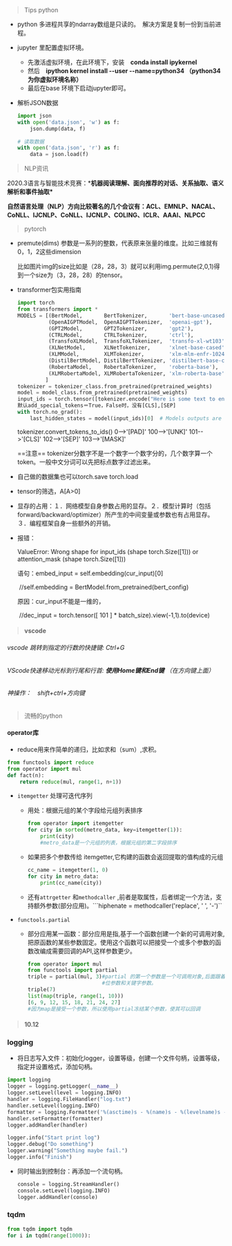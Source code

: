 >Tips python

- python 多进程共享的ndarray数组是只读的。　解决方案是复制一份到当前进程。

- jupyter 里配置虚拟环境。

  - 先激活虚拟环境，在此环境下，安装　**conda install ipykernel**　
  - 然后　**ipython kernel install --user --name=python34 （python34为你虚拟环境名称）**　
  - 最后在base 环境下启动jupyter即可。

- 解析JSON数据

  ```python
  import json
  with open('data.json', 'w') as f:
      json.dump(data, f)
   
  # 读取数据
  with open('data.json', 'r') as f:
      data = json.load(f)
  ```

  



> NLP资讯

2020.3语言与智能技术竞赛：***机器阅读理解、面向推荐的对话、关系抽取、语义解析和事件抽取\***

**自然语言处理（NLP）方向比较著名的几个会议有：ACL、EMNLP、NACAL、CoNLL、IJCNLP、CoNLL、IJCNLP、COLING、ICLR、AAAI、NLPCC**

> pytorch

- premute(dims) 参数是一系列的整数，代表原来张量的维度。比如三维就有0，1，2这些dimension

  比如图片img的size比如是（28，28，3）就可以利用img.permute(2,0,1)得到一个size为（3，28，28）的tensor。

- transformer包实用指南

  ```python
  import torch
  from transformers import *
  MODELS = [(BertModel,       BertTokenizer,       'bert-base-uncased'),
            (OpenAIGPTModel,  OpenAIGPTTokenizer,  'openai-gpt'),
            (GPT2Model,       GPT2Tokenizer,       'gpt2'),
            (CTRLModel,       CTRLTokenizer,       'ctrl'),
            (TransfoXLModel,  TransfoXLTokenizer,  'transfo-xl-wt103'),
            (XLNetModel,      XLNetTokenizer,      'xlnet-base-cased'),
            (XLMModel,        XLMTokenizer,        'xlm-mlm-enfr-1024'),
            (DistilBertModel, DistilBertTokenizer, 'distilbert-base-cased'),
            (RobertaModel,    RobertaTokenizer,    'roberta-base'),
            (XLMRobertaModel, XLMRobertaTokenizer, 'xlm-roberta-base'),
           ]
  tokenizer = tokenizer_class.from_pretrained(pretrained_weights)
  model = model_class.from_pretrained(pretrained_weights)
  input_ids = torch.tensor([tokenizer.encode("Here is some text to encode", add_special_tokens=True)]) #tensor([[ 101, 6821, 7027, 3221,  671,  763,  704, 3152,  102]])
  默认add_special_tokens＝True，False时，没有[CLS],[SEP]
  with torch.no_grad():
      last_hidden_states = model(input_ids)[0]  # Models outputs are now tuples
  ```

  tokenizer.convert_tokens_to_ids()  0-->'[PAD]' 100-->'[UNK]' 101-->'[CLS]' 102-->'[SEP]' 103-->'[MASK]'

  ==注意== tokenizer分数字不是一个数字一个数字分的，几个数字算一个token。一般中文分词可以先把标点数字过滤出来。

- 自己做的数据集也可以torch.save torch.load

- tensor的筛选，A[A>0]

- 显存的占用：１．网络模型自身参数占用的显存。２．模型计算时（包括forward/backward/optimizer）所产生的中间变量或参数也有占用显存。３．编程框架自身一些额外的开销。

- 报错：

  ValueError: Wrong shape for input_ids (shape torch.Size([1])) or attention_mask (shape torch.Size([1]))

  语句：embed_input = self.embedding(cur_input)[0]   

  ​	//self.embedding = BertModel.from_pretrained(bert_config)

  原因：cur_input不能是一维的，

  ​	//dec_input = torch.tensor([ 101 ] * batch_size).view(-1,1).to(device)

> #### vscode

######  vscode 跳转到指定的行数的快捷键: Ctrl+G

###### VScode快速移动光标到行尾和行首: **使用Home键和End键** （在方向键上面）

###### 神操作：　shift+ctrl+方向键



> 流畅的python

#### operator库

- reduce用来作简单的递归，比如求和（sum）,求积。

```python
from functools import reduce
from operator import mul
def fact(n):
	return reduce(mul, range(1, n+1))
```

- `itemgetter` 处理可迭代序列

  - 用处：根据元组的某个字段给元组列表排序

    ```python
    from operator import itemgetter
    for city in sorted(metro_data, key=itemgetter(1)):
    	print(city)
        #metro_data是一个元组的列表，根据元组的第二字段排序
    ```

  - 如果把多个参数传给 itemgetter,它构建的函数会返回提取的值构成的元组

    ```python
    cc_name = itemgetter(1, 0)
    for city in metro_data:
    	print(cc_name(city))
    ```

  - 还有`attrgetter` 和`methodcaller` ,前者是取属性，后者绑定一个方法，支持额外参数(部分应用)。```hiphenate = methodcaller('replace', ' ', '-')``

- `functools.partial`

  - 部分应用某一函数：部分应用是指,基于一个函数创建一个新的可调用对象,把原函数的某些参数固定。使用这个函数可以把接受一个或多个参数的函数改编成需要回调的API,这样参数更少。

    ```python
    from operator import mul
    from functools import partial
    triple = partial(mul, 3)#partial 的第一个参数是一个可调用对象,后面跟着任意个要绑定的定
    						#位参数和关键字参数。
    triple(7)
    list(map(triple, range(1, 10)))
    [6, 9, 12, 15, 18, 21, 24, 27]
    #因为map是接受一个参数，所以使用partial冻结某个参数，使其可以回调
    ```

    


>#### 10.12

### logging

- 将日志写入文件：初始化logger，设置等级，创建一个文件句柄，设置等级，指定并设置格式，添加句柄。

```python
import logging
logger = logging.getLogger(__name__)
logger.setLevel(level = logging.INFO)
handler = logging.FileHandler("log.txt")
handler.setLevel(logging.INFO)
formatter = logging.Formatter('%(asctime)s - %(name)s - %(levelname)s - %(message)s')
handler.setFormatter(formatter)
logger.addHandler(handler)
 
logger.info("Start print log")
logger.debug("Do something")
logger.warning("Something maybe fail.")
logger.info("Finish")
```

- 同时输出到控制台：再添加一个流句柄。

  ```python
  console = logging.StreamHandler()
  console.setLevel(logging.INFO)
  logger.addHandler(console)
  ```

### tqdm

```python
from tqdm import tqdm
for i in tqdm(range(1000)):
```

